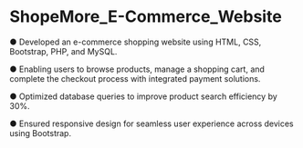 # ShopeMore_E-Commerce_Website

● Developed an e-commerce shopping website using HTML, CSS, Bootstrap, PHP, and MySQL.

● Enabling users to browse products, manage a shopping cart, and complete the checkout process with integrated payment solutions.

● Optimized database queries to improve product search efficiency by 30%.

● Ensured responsive design for seamless user experience across devices using Bootstrap.
